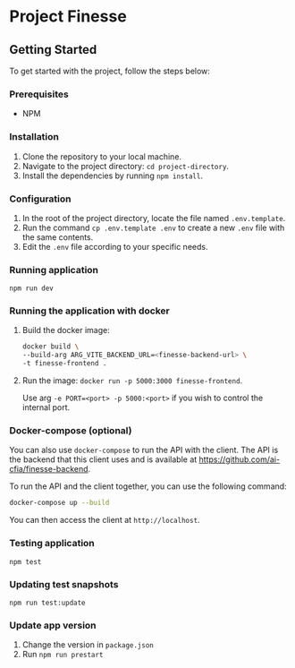 # Project Finesse

## Getting Started

To get started with the project, follow the steps below:

### Prerequisites

- NPM

### Installation

1. Clone the repository to your local machine.
2. Navigate to the project directory: `cd project-directory`.
3. Install the dependencies by running `npm install`.

### Configuration

1. In the root of the project directory, locate the file named `.env.template`.
2. Run the command `cp .env.template .env` to create a new `.env` file with
   the same contents.
3. Edit the `.env` file according to your specific needs.

### Running application

`npm run dev`

### Running the application with docker

1. Build the docker image:

   ```bash
   docker build \
   --build-arg ARG_VITE_BACKEND_URL=<finesse-backend-url> \
   -t finesse-frontend .
   ```

2. Run the image: `docker run -p 5000:3000 finesse-frontend`.

   Use arg `-e PORT=<port> -p 5000:<port>` if you wish to control the internal
   port.

### Docker-compose (optional)

You can also use `docker-compose` to run the API with the client. The API is
the backend that this client uses and is available at <https://github.com/ai-cfia/finesse-backend>.

To run the API and the client together, you can use the following command:

```bash
docker-compose up --build
```

You can then access the client at `http://localhost`.

### Testing application

`npm test`

### Updating test snapshots

`npm run test:update`

### Update app version

1. Change the version in `package.json`
2. Run `npm run prestart`
